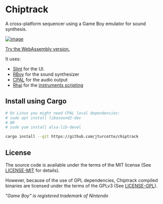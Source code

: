 # Chiptrack

A cross-platform sequencer using a Game Boy emulator for sound synthesis.

[![image](https://user-images.githubusercontent.com/839935/145720892-27b514ab-c255-40ff-933d-da44df1650d8.png)](https://jturcotte.github.io/chiptrack)

[Try the WebAssembly version.](https://jturcotte.github.io/chiptrack)

It uses:

- [Slint](https://github.com/slint-ui/slint) for the UI.
- [RBoy](https://github.com/mvdnes/rboy) for the sound synthesizer
- [CPAL](https://github.com/RustAudio/cpal) for the audio output
- [Rhai](https://github.com/rhaiscript/rhai) for the [instruments scripting](res/default-instruments.rhai)

## Install using Cargo

```bash
# On Linux you might need CPAL local dependencies:
# sudo apt install libasound2-dev
# OR
# sudo yum install alsa-lib-devel

cargo install --git https://github.com/jturcotte/chiptrack
```

## License

The source code is available under the terms of the MIT license
(See [LICENSE-MIT](LICENSE-MIT) for details).

However, because of the use of GPL dependencies, Chiptrack compiled binaries
are licensed under the terms of the GPLv3 (See [LICENSE-GPL](LICENSE-GPL)).

*"Game Boy" is registered trademark of Nintendo*

